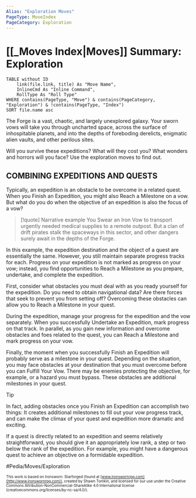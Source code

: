 ```yaml
---
Alias: "Exploration Moves"
PageType: MoveIndex
PageCategory: Exploration
---
```


# [[_Moves Index|Moves]] Summary: Exploration

```dataview
TABLE without ID
	link(file.link, title) As "Move Name",
	InlineCmd As "Inline Command",
	RollType As "Roll Type"
WHERE contains(PageType, "Move") & contains(PageCategory, "Exploration") & !contains(PageType, "Index")
SORT file.name asc
```
 
The Forge is a vast, chaotic, and largely unexplored galaxy. Your sworn vows will take you through uncharted space, across the surface of inhospitable planets, and into the depths of foreboding derelicts, enigmatic alien vaults, and other perilous sites. 

Will you survive these expeditions? What will they cost you? What wonders and horrors will you face? Use the exploration moves to find out.

## COMBINING EXPEDITIONS AND QUESTS 
Typically, an expedition is an obstacle to be overcome in a related quest. When you Finish an Expedition, you might also Reach a Milestone on a vow. But what do you do when the objective of an expedition is also the focus of a vow? 

>[!quote] Narrative example
>You Swear an Iron Vow to transport urgently needed medical supplies to a remote outpost. But a clan of drift pirates stalk the spaceways in this sector, and other dangers surely await in the depths of the Forge. 

In this example, the expedition destination and the object of a quest are essentially the same. However, you still maintain separate progress tracks for each. Progress on your expedition is not marked as progress on your vow; instead, you find opportunities to Reach a Milestone as you prepare, undertake, and complete the expedition. 

First, consider what obstacles you must deal with as you ready yourself for the expedition. Do you need to obtain navigational data? Are there forces that seek to prevent you from setting off? Overcoming these obstacles can allow you to Reach a Milestone in your quest. 

During the expedition, manage your progress for the expedition and the vow separately. When you successfully Undertake an Expedition, mark progress on that track. In parallel, as you gain new information and overcome obstacles and foes related to the quest, you can Reach a Milestone and mark progress on your vow. 

Finally, the moment when you successfully Finish an Expedition will probably serve as a milestone in your quest. Depending on the situation, you may face obstacles at your destination that you must overcome before you can Fulfill Your Vow. There may be enemies protecting the objective, for example, or a hazard you must bypass. These obstacles are additional milestones in your quest. 

>[!tip]
>In fact, adding obstacles once you Finish an Expedition can accomplish two things: It creates additional milestones to fill out your vow progress track, and can make the climax of your quest and expedition more dramatic and exciting. 

If a quest is directly related to an expedition and seems relatively straightforward, you should give it an appropriately low rank, a step or two below the rank of the expedition. For example, you might have a dangerous quest to achieve an objective on a formidable expedition.

#Pedia/Moves/Exploration 

<font size=-2>This work is based on Ironsworn: Starforged (found at [www.ironswornrpg.com](http://www.ironswornrpg.com)), created by Shawn Tomkin, and licensed for our use under the Creative Commons Attribution-NonCommercial-ShareAlike 4.0 International license  (creativecommons.org/licenses/by-nc-sa/4.0/).</font>